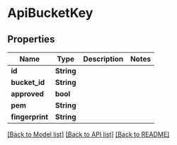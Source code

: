 # ApiBucketKey

## Properties

Name | Type | Description | Notes
------------ | ------------- | ------------- | -------------
**id** | **String** |  | 
**bucket_id** | **String** |  | 
**approved** | **bool** |  | 
**pem** | **String** |  | 
**fingerprint** | **String** |  | 

[[Back to Model list]](../README.md#documentation-for-models) [[Back to API list]](../README.md#documentation-for-api-endpoints) [[Back to README]](../README.md)


